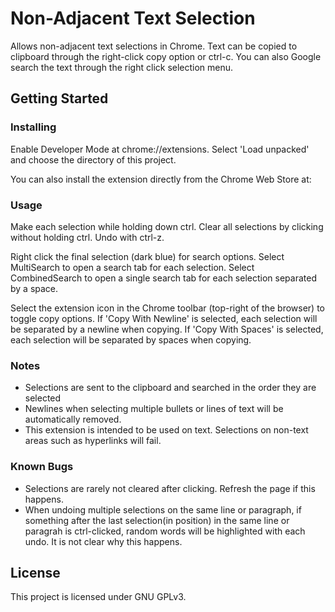 # Non-Adjacent Text Selection
Allows non-adjacent text selections in Chrome. Text can be copied to clipboard through the right-click copy option or ctrl-c.
You can also Google search the text through the right click selection menu.

## Getting Started

### Installing
Enable Developer Mode at chrome://extensions. Select 'Load unpacked' and choose the directory of this project. 

You can also install the extension directly from the Chrome Web Store at: 

### Usage
Make each selection while holding down ctrl. Clear all selections by clicking without holding ctrl. Undo with ctrl-z.

Right click the final selection (dark blue) for search options.
Select MultiSearch to open a search tab for each selection.
Select CombinedSearch to open a single search tab for each selection separated by a space.

Select the extension icon in the Chrome toolbar (top-right of the browser) to toggle copy options.
If 'Copy With Newline' is selected, each selection will be separated by a newline when copying.
If 'Copy With Spaces' is selected, each selection will be separated by spaces when copying.

### Notes
- Selections are sent to the clipboard and searched in the order they are selected
- Newlines when selecting multiple bullets or lines of text will be automatically removed.
- This extension is intended to be used on text. Selections on non-text areas such as hyperlinks will fail.

### Known Bugs
- Selections are rarely not cleared after clicking. Refresh the page if this happens.
- When undoing multiple selections on the same line or paragraph, if something after the last selection(in position) in the same line or paragrah is ctrl-clicked, random words will be highlighted with each undo. It is not clear why this happens.

## License
This project is licensed under GNU GPLv3.
